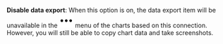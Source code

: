 **Disable data export**: When this option is on, the data export item will be unavailable in the ![icon](../../../_assets/console-icons/ellipsis.svg) menu of the charts based on this connection. However, you will still be able to copy chart data and take screenshots.